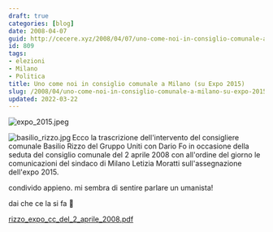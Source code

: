 ```yaml
---
draft: true
categories: [blog]
date: 2008-04-07
guid: http://cecere.xyz/2008/04/07/uno-come-noi-in-consiglio-comunale-a-milano-su-expo-2015/
id: 809
tags:
- elezioni
- Milano
- Politica
title: Uno come noi in consiglio comunale a Milano (su Expo 2015)
slug: /2008/04/uno-come-noi-in-consiglio-comunale-a-milano-su-expo-2015/
updated: 2022-03-22
---
```


<img src='http://cecere.xyz/wp-content/uploads/sites/3/2008/04/expo_2015.jpeg' alt='expo_2015.jpeg' align="center" />

<img src='http://cecere.xyz/wp-content/uploads/sites/3/2008/04/basilio_rizzo.thumbnail.jpg' alt='basilio_rizzo.jpg' align="left" />Ecco la trascrizione dell'intervento del consigliere comunale Basilio Rizzo del Gruppo Uniti con Dario Fo in occasione della seduta del consiglio comunale del 2 aprile 2008 con all'ordine del giorno le comunicazioni del sindaco di Milano Letizia Moratti sull'assegnazione dell'expo 2015.

condivido appieno. mi sembra di sentire parlare un umanista!
  
dai che ce la si fa 🙂

[rizzo\_expo\_cc\_del\_2\_aprile\_2008.pdf](http://cecere.xyz/wp-content/uploads/sites/3/2008/04/rizzo_expo_cc_del_2_aprile_2008.pdf "rizzo_expo_cc_del_2_aprile_2008.pdf")